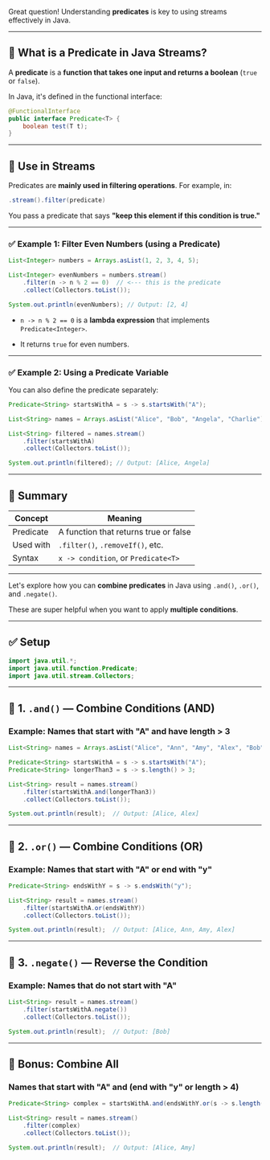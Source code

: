Great question! Understanding **predicates** is key to using streams effectively in Java.

---

## 🔹 What is a Predicate in Java Streams?

A **predicate** is a **function that takes one input and returns a boolean** (`true` or `false`).

In Java, it's defined in the functional interface:

```java
@FunctionalInterface
public interface Predicate<T> {
    boolean test(T t);
}
```

---

## 🔸 Use in Streams

Predicates are **mainly used in filtering operations**. For example, in:

```java
.stream().filter(predicate)
```

You pass a predicate that says **"keep this element if this condition is true."**

---

### ✅ Example 1: Filter Even Numbers (using a Predicate)

```java
List<Integer> numbers = Arrays.asList(1, 2, 3, 4, 5);

List<Integer> evenNumbers = numbers.stream()
    .filter(n -> n % 2 == 0)  // <--- this is the predicate
    .collect(Collectors.toList());

System.out.println(evenNumbers); // Output: [2, 4]
```

- `n -> n % 2 == 0` is a **lambda expression** that implements `Predicate<Integer>`.
    
- It returns `true` for even numbers.
    

---

### ✅ Example 2: Using a Predicate Variable

You can also define the predicate separately:

```java
Predicate<String> startsWithA = s -> s.startsWith("A");

List<String> names = Arrays.asList("Alice", "Bob", "Angela", "Charlie");

List<String> filtered = names.stream()
    .filter(startsWithA)
    .collect(Collectors.toList());

System.out.println(filtered); // Output: [Alice, Angela]
```

---

## 🔸 Summary

|Concept|Meaning|
|---|---|
|Predicate|A function that returns true or false|
|Used with|`.filter()`, `.removeIf()`, etc.|
|Syntax|`x -> condition`, or `Predicate<T>`|

---

Let's explore how you can **combine predicates** in Java using `.and()`, `.or()`, and `.negate()`.

These are super helpful when you want to apply **multiple conditions**.

---

## ✅ Setup

```java
import java.util.*;
import java.util.function.Predicate;
import java.util.stream.Collectors;
```

---

## 🔹 1. `.and()` — Combine Conditions (AND)

### Example: Names that start with "A" **and** have length > 3

```java
List<String> names = Arrays.asList("Alice", "Ann", "Amy", "Alex", "Bob");

Predicate<String> startsWithA = s -> s.startsWith("A");
Predicate<String> longerThan3 = s -> s.length() > 3;

List<String> result = names.stream()
    .filter(startsWithA.and(longerThan3))
    .collect(Collectors.toList());

System.out.println(result);  // Output: [Alice, Alex]
```

---

## 🔹 2. `.or()` — Combine Conditions (OR)

### Example: Names that start with "A" **or** end with "y"

```java
Predicate<String> endsWithY = s -> s.endsWith("y");

List<String> result = names.stream()
    .filter(startsWithA.or(endsWithY))
    .collect(Collectors.toList());

System.out.println(result);  // Output: [Alice, Ann, Amy, Alex]
```

---

## 🔹 3. `.negate()` — Reverse the Condition

### Example: Names that **do not** start with "A"

```java
List<String> result = names.stream()
    .filter(startsWithA.negate())
    .collect(Collectors.toList());

System.out.println(result);  // Output: [Bob]
```

---

## 🔸 Bonus: Combine All

### Names that start with "A" and (end with "y" or length > 4)

```java
Predicate<String> complex = startsWithA.and(endsWithY.or(s -> s.length() > 4));

List<String> result = names.stream()
    .filter(complex)
    .collect(Collectors.toList());

System.out.println(result);  // Output: [Alice, Amy]
```

